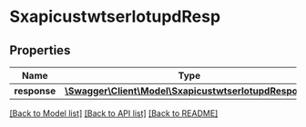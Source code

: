 # SxapicustwtserlotupdResp

## Properties
Name | Type | Description | Notes
------------ | ------------- | ------------- | -------------
**response** | [**\Swagger\Client\Model\SxapicustwtserlotupdResponse**](SxapicustwtserlotupdResponse.md) |  | [optional] 

[[Back to Model list]](../README.md#documentation-for-models) [[Back to API list]](../README.md#documentation-for-api-endpoints) [[Back to README]](../README.md)


